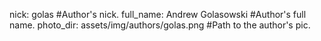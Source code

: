 nick: golas #Author's nick.
full_name: Andrew Golasowski #Author's full name.
photo_dir: assets/img/authors/golas.png #Path to the author's pic.